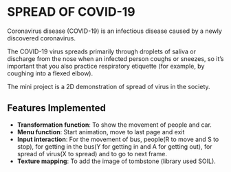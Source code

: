 # SPREAD OF COVID-19

Coronavirus disease (COVID-19) is an infectious disease caused by a newly discovered
coronavirus.

The COVID-19 virus spreads primarily through droplets of saliva or discharge from the
nose when an infected person coughs or sneezes, so it’s important that you also practice
respiratory etiquette (for example, by coughing into a flexed elbow).

The mini project is a 2D demonstration of spread of virus in the society.

## Features Implemented
- **Transformation function**: To show the movement of people and car.
- **Menu function**: Start animation, move to last page and exit
- **Input interaction**: For the movement of bus, people(R to move and S to stop), for getting in the bus(Y for getting in and A for getting out), for spread of virus(X to spread) and to go to next frame.
- **Texture mapping**: To add the image of tombstone (library used SOIL).

